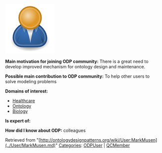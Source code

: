 [![Image:ODPUser.png](../images/a/a6/ODPUser.png)](../Image/ODPUser.png.md "Image:ODPUser.png")




  





__Main motivation for joining ODP community:__ There is a great need to develop improved mechanism for ontology design and maintenance.


__Possible main contribution to ODP community:__ To help other users to solve modeling problems


__Domains of interest:__



* [Healthcare](../Community/Healthcare.md "Community:Healthcare")
* [Ontology](../Community/Ontology.md "Community:Ontology")
* [Biology](../Community/Biology.md "Community:Biology")


__Is expert of:__


  

__How did I know about ODP:__ colleagues






Retrieved from "[http://ontologydesignpatterns.org/wiki/User:MarkMusen](../User/MarkMusen.md)"
 [Categories](http://ontologydesignpatterns.org/wiki/Special:Categories "Special:Categories"): [ODPUser](../Category/ODPUser.md "Category:ODPUser") | [QCMember](../Category/QCMember.md "Category:QCMember")